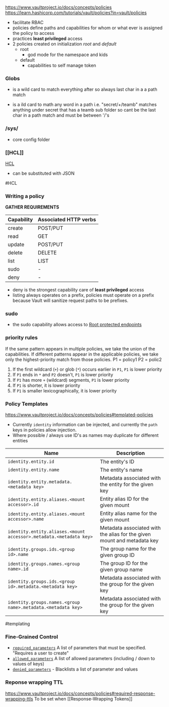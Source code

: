 https://www.vaultproject.io/docs/concepts/policies
https://learn.hashicorp.com/tutorials/vault/policies?in=vault/policies

- facilitate RBAC
- policies define paths and capabilities for whom or what ever is assigned the policy to access
- practices **least privileged** access
- 2 policies created on initialization *root* and *default*
	- root
		- god mode for the namespace and kids
	- default
		- capabilities to self manage token

### Globs
* is a wild card to match everything after so always last char in a a path match
+ is a ild card to math any word in a path i.e. "secret/+/teamb" matches anything under secret that has a teamb sub folder so cant be the last char in a path match and must be between '/'s

### /sys/
- core config folder


### [[HCL]]
[HCL](https://github.com/hashicorp/hcl)
- can be substituted with JSON


#HCL


### Writing a policy
**GATHER REQUIREMENTS**

Capability | Associated HTTP verbs
-----|-----
create | POST/PUT
read | GET
update | POST/PUT
delete | DELETE
list | LIST
sudo | \-
deny | \-

- deny is the strongest capability care of **least privileged** access 
- listing always operates on a prefix, policies must operate on a prefix because Vault will sanitize request paths to be prefixes.

### sudo
- the sudo capability allows access to [Root protected endpoints](https://learn.hashicorp.com/tutorials/vault/policies?in=vault/policies#root-protected-api-endpoints)

### priority rules
If the same pattern appears in multiple policies, we take the union of the capabilities. If different patterns appear in the applicable policies, we take only the highest-priority match from those policies.
P1 = policy1 P2 = polic2
1.  If the first wildcard (`+`) or glob (`*`) occurs earlier in `P1`, `P1` is lower priority
2.  If `P1` ends in `*` and `P2` doesn't, `P1` is lower priority
3.  If `P1` has more `+` (wildcard) segments, `P1` is lower priority
4.  If `P1` is shorter, it is lower priority
5.  If `P1` is smaller lexicographically, it is lower priority


### Policy Templates
https://www.vaultproject.io/docs/concepts/policies#templated-policies
- Currently `identity` information can be injected, and currently the `path` keys in policies allow injection.
- Where possible / always use ID's as names may duplicate for different entities

Name | Description
-----|-----
`identity.entity.id` | The entity's ID
`identity.entity.name` | The entity's name
`identity.entity.metadata.<metadata key>` | Metadata associated with the entity for the given key
`identity.entity.aliases.<mount accessor>.id` | Entity alias ID for the given mount
`identity.entity.aliases.<mount accessor>.name` | Entity alias name for the given mount
`identity.entity.aliases.<mount accessor>.metadata.<metadata key>` | Metadata associated with the alias for the given mount and metadata key
`identity.groups.ids.<group id>.name` | The group name for the given group ID
`identity.groups.names.<group name>.id` | The group ID for the given group name
`identity.groups.ids.<group id>.metadata.<metadata key>` | Metadata associated with the group for the given key
`identity.groups.names.<group name>.metadata.<metadata key>` | Metadata associated with the group for the given key

#templating 

### Fine-Grained Control
- [`required_parameters`](https://www.vaultproject.io/docs/concepts/policies#required_parameters) A list of parameters that must be specified. "Requires a user to create"
-  [`allowed_parameters`](https://www.vaultproject.io/docs/concepts/policies#allowed_parameters) A list of allowed parameters (including / down to values of keys)
- [`denied_parameters`](https://www.vaultproject.io/docs/concepts/policies#denied_parameters) \- Blacklists a list of parameter and values


### Reponse wrapping TTL
https://www.vaultproject.io/docs/concepts/policies#required-response-wrapping-ttls
To be set when [[Response-Wrapping Tokens]]
